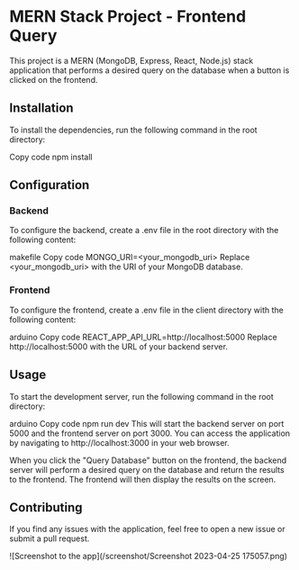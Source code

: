 # MERN Stack Project - Frontend Query
This project is a MERN (MongoDB, Express, React, Node.js) stack application that performs a desired query on the database when a button is clicked on the frontend.

## Installation
To install the dependencies, run the following command in the root directory:

Copy code
npm install
## Configuration
### Backend
To configure the backend, create a .env file in the root directory with the following content:

makefile
Copy code
MONGO_URI=<your_mongodb_uri>
Replace <your_mongodb_uri> with the URI of your MongoDB database.

### Frontend
To configure the frontend, create a .env file in the client directory with the following content:

arduino
Copy code
REACT_APP_API_URL=http://localhost:5000
Replace http://localhost:5000 with the URL of your backend server.

## Usage
To start the development server, run the following command in the root directory:

arduino
Copy code
npm run dev
This will start the backend server on port 5000 and the frontend server on port 3000. You can access the application by navigating to http://localhost:3000 in your web browser.

When you click the "Query Database" button on the frontend, the backend server will perform a desired query on the database and return the results to the frontend. The frontend will then display the results on the screen.

## Contributing
If you find any issues with the application, feel free to open a new issue or submit a pull request.

![Screenshot to the app](/screenshot/Screenshot 2023-04-25 175057.png)
